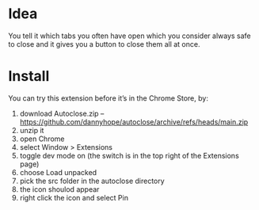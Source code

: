 # Idea

You tell it which tabs you often have open which you consider always safe to close and it gives you a button to close them all at once.

# Install

You can try this extension before it’s in the Chrome Store, by:
 1. download Autoclose.zip – https://github.com/dannyhope/autoclose/archive/refs/heads/main.zip
 2. unzip it
 3. open Chrome
 4. select Window > Extensions
 5. toggle dev mode on (the switch is in the top right of the Extensions page)
 6. choose Load unpacked
 7. pick the src folder in the autoclose directory
 8. the icon shoulod appear
 9. right click the icon and select Pin
